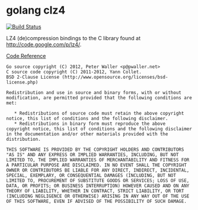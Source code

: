 golang clz4
===========

[![Build Status](https://secure.travis-ci.org/pwaller/go-clz4.png)](http://travis-ci.org/pwaller/go-clz4)

LZ4 (de)compression bindings to the C library found at http://code.google.com/p/lz4/.

[Code Reference](http://go.pkgdoc.org/github.com/pwaller/go-clz4)

	Go source copyright (C) 2012, Peter Waller <p@pwaller.net>
	C source code copyright (C) 2011-2012, Yann Collet.
	BSD 2-Clause License (http://www.opensource.org/licenses/bsd-license.php)

	Redistribution and use in source and binary forms, with or without
	modification, are permitted provided that the following conditions are
	met:

	   * Redistributions of source code must retain the above copyright
	notice, this list of conditions and the following disclaimer.
	   * Redistributions in binary form must reproduce the above
	copyright notice, this list of conditions and the following disclaimer
	in the documentation and/or other materials provided with the
	distribution.

	THIS SOFTWARE IS PROVIDED BY THE COPYRIGHT HOLDERS AND CONTRIBUTORS
	"AS IS" AND ANY EXPRESS OR IMPLIED WARRANTIES, INCLUDING, BUT NOT
	LIMITED TO, THE IMPLIED WARRANTIES OF MERCHANTABILITY AND FITNESS FOR
	A PARTICULAR PURPOSE ARE DISCLAIMED. IN NO EVENT SHALL THE COPYRIGHT
	OWNER OR CONTRIBUTORS BE LIABLE FOR ANY DIRECT, INDIRECT, INCIDENTAL,
	SPECIAL, EXEMPLARY, OR CONSEQUENTIAL DAMAGES (INCLUDING, BUT NOT
	LIMITED TO, PROCUREMENT OF SUBSTITUTE GOODS OR SERVICES; LOSS OF USE,
	DATA, OR PROFITS; OR BUSINESS INTERRUPTION) HOWEVER CAUSED AND ON ANY
	THEORY OF LIABILITY, WHETHER IN CONTRACT, STRICT LIABILITY, OR TORT
	(INCLUDING NEGLIGENCE OR OTHERWISE) ARISING IN ANY WAY OUT OF THE USE
	OF THIS SOFTWARE, EVEN IF ADVISED OF THE POSSIBILITY OF SUCH DAMAGE.